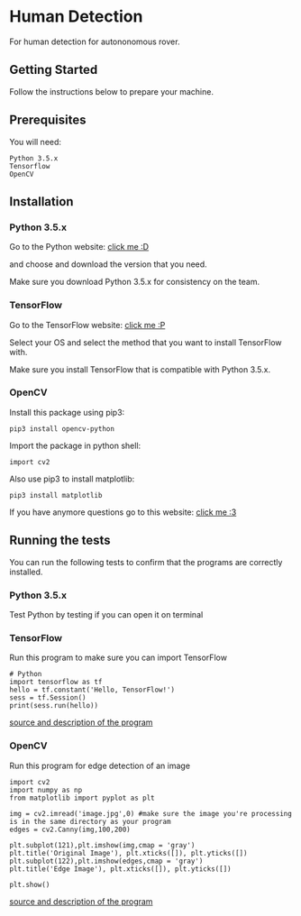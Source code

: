 # Human Detection

For human detection for autononomous rover.

## Getting Started

Follow the instructions below to prepare your machine.

## Prerequisites

You will need:

```
Python 3.5.x
Tensorflow
OpenCV
```

## Installation

### Python 3.5.x

Go to the Python website: [click me :D](https://www.python.org/downloads/release/python-350/)

and choose and download the version that you need.

Make sure you download Python 3.5.x for consistency on the team.

### TensorFlow

Go to the TensorFlow website: [click me :P](https://www.tensorflow.org/install/)

Select your OS and select the method that you want to install TensorFlow with.

Make sure you install TensorFlow that is compatible with Python 3.5.x.

### OpenCV

Install this package using pip3:
```
pip3 install opencv-python
```

Import the package in python shell:
```
import cv2
```

Also use pip3 to install matplotlib:
```
pip3 install matplotlib
```

If you have anymore questions go to this website: [click me :3](https://pypi.python.org/pypi/opencv-python)


## Running the tests

You can run the following tests to confirm that the programs are correctly installed.

### Python 3.5.x

Test Python by testing if you can open it on terminal

### TensorFlow

Run this program to make sure you can import TensorFlow

```
# Python
import tensorflow as tf
hello = tf.constant('Hello, TensorFlow!')
sess = tf.Session()
print(sess.run(hello))
```
[source and description of the program](https://www.tensorflow.org/install/install_mac)

### OpenCV

Run this program for edge detection of an image

```
import cv2
import numpy as np
from matplotlib import pyplot as plt

img = cv2.imread('image.jpg',0) #make sure the image you're processing is in the same directory as your program
edges = cv2.Canny(img,100,200)

plt.subplot(121),plt.imshow(img,cmap = 'gray')
plt.title('Original Image'), plt.xticks([]), plt.yticks([])
plt.subplot(122),plt.imshow(edges,cmap = 'gray')
plt.title('Edge Image'), plt.xticks([]), plt.yticks([])

plt.show()
```
[source and description of the program](http://opencv-python-tutroals.readthedocs.io/en/latest/py_tutorials/py_imgproc/py_canny/py_canny.html)
